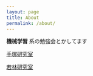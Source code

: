 ```yaml
---
layout: page
title: About
permalink: /about/
---
```


**機械学習** 系の勉強会とかしてます

[手塚研究室](http://xi.kc.tsukuba.ac.jp/)

[若林研究室](http://wkblab.github.io/)